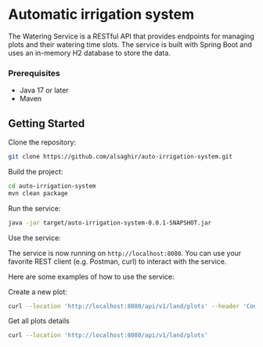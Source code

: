 # Automatic irrigation system

The Watering Service is a RESTful API that provides endpoints for managing plots and their watering time slots. The service is built with Spring Boot and uses an in-memory H2 database to store the data.

### Prerequisites
- Java 17 or later
- Maven

## Getting Started

Clone the repository:

```sh
git clone https://github.com/alsaghir/auto-irrigation-system.git
```

Build the project:

```sh
cd auto-irrigation-system
mvn clean package
```

Run the service:

```sh
java -jar target/auto-irrigation-system-0.0.1-SNAPSHOT.jar
```

Use the service:

The service is now running on `http://localhost:8080`. You can use your favorite REST client (e.g. Postman, curl) to interact with the service.

Here are some examples of how to use the service:

Create a new plot:

```sh
curl --location 'http://localhost:8080/api/v1/land/plots' --header 'Content-Type: application/json' --data '{"name": "Test Plot", "cultivatedArea": 10.0, "cropType": "Test Crop"}'
```

Get all plots details

```sh
curl --location 'http://localhost:8080/api/v1/land/plots'
```